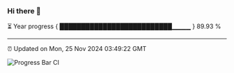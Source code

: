 ### Hi there 👋

⏳ Year progress { ██████████████████████████▁▁▁▁ } 89.93 %

---

⏰ Updated on Mon, 25 Nov 2024 03:49:22 GMT

![Progress Bar CI](https://github.com/IshwaranRudhara/GIT-ACTION/workflows/Progress%20Bar%20CI/badge.svg)
